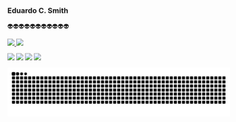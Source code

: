 ### Eduardo C. Smith

👽👽👽👽👽👽👽👽👽👽👽

  <a href="https://github.com/Eduardocsmith21">
<img height="150em" src="https://github-readme-stats.vercel.app/api?username=Eduardocsmith21&show_icons=true&theme=dracula&include_all_commits=true&count_private=true"/>
  <img height="150em" src="https://github-readme-stats.vercel.app/api/top-langs/?username=Eduardocsmith21&layout=compact&langs_count=7&theme=dracula"/>
</div>


 <a href="https://www.linkedin.com/in/eduardo-carvalho-smith-427106233/" target="_blank"><img src="https://img.shields.io/badge/-LinkedIn-%230077B5?style=for-the-badge&logo=linkedin&logoColor=white" target="_blank"></a>  <a href="https://www.instagram.com/eduardosmithh_/" target="_blank"><img src="https://img.shields.io/badge/-Instagram-%23E4405F?style=for-the-badge&logo=instagram&logoColor=white" target="_blank"></a> <a href = "mailto:eduardosmith2102@gmail.com"><img src="https://img.shields.io/badge/Gmail-D14836?style=for-the-badge&logo=gmail&logoColor=white" target="_blank"></a> <a href="https://wa.me/(65)992664967" target="_blank"><img src="https://img.shields.io/badge/WhatsApp-25D366?style=for-the-badge&logo=whatsapp&logoColor=white " target="_blank">

 
![Snake animation](https://github.com/Eduardocsmith21/Eduardocsmith21/blob/output/github-contribution-grid-snake.svg)
  
